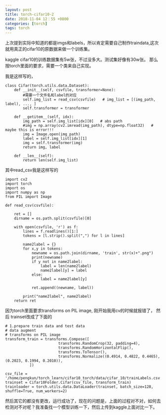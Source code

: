 ```yaml
---
layout: post
title: torch-cifar10-2
date: 2018-11-04 12：55 +0800
categories: [torch]
tags: torch
---
```

<!--more-->

上次提到实际中知道的都是imgs和labels，所以肯定需要自己制作traindata,这次就用真正的cifar10的原数据来做一个训练集。

kaggle cifar10的训练数据集有5w张，不过没多大。测试集好像有30w张。
那么按torch里面的要求，需要一个类来自己实现。

我是这样写的，

```
class Cifar(torch.utils.data.Dataset):
    def __init__(self, csvfile, transformer=None):
        #需要一个文件名和label的对应
        self.img_list = read_csv(csvfile)   # img_list = [(img_path, label), ..., ]
        self.transformer = transformer

    def __getitem__(self, idx):
        img_path = self.img_list[idx][0]   # abs path
        #img = np.array(cv2.imread(img_path), dtype=np.float32)   # maybe this is error!!!
        img = Image.open(img_path)
        label = self.img_list[idx][1]
        img = self.transformer(img) 
        return img, label
    
    def __len__(self):
        return len(self.img_list)

```

其中read_csv我是这样写的

```
import cv2 
import torch
import os
import numpy as np
from PIL import Image

def read_csv(csvfile):
    
    ret = []
    dirname = os.path.split(csvfile)[0]
    
    with open(csvfile, 'r') as f:
        lines = f.readlines()[1:]
        tokens = [l.strip().split(",") for l in lines]
    
        name2label = {}
        for x,y in tokens:
            newname = os.path.join(dirname, 'train', str(x)+".png")    
            print(newname)
            if y not in name2label:
                label = len(name2label)
                name2label[y] = label 
            else:
                label = name2label[y] 

            ret.append((newname, label))
    
        print("name2label", name2label)
    return ret 

```

因为torch里面要求transforms on PIL image, 刚开始我用cv的时候就报错了，
然后 trainset改成了下面的

```
# 1.prepare train data and test data
# data augment
# transforms on PIL image
transform_train = transforms.Compose([
                        transforms.RandomCrop(32, padding=4),
                        transforms.RandomHorizontalFlip(),
                        transforms.ToTensor(),
                        transforms.Normalize((0.4914, 0.4822, 0.4465), (0.2023, 0.1994, 0.2010)),  
           ])

csv_file = '/home/pengkun/torch_learn/cifar10_torch/data/cifar_10/trainLabels.csv'
trainset = Cifar10Folder.Cifar(csv_file, transform_train)
trainloader = torch.utils.data.DataLoader(trainset, batch_size=128, shuffle=True, num_workers=2)

```

然后其它的都没有更改，运行成功了，现在的问题是，上面的过程对不对，如何去检测对不对呢？我准备找一个模型训练一下，然后上传到kaggle上面对比一下。


